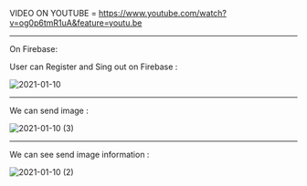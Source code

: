 

VIDEO ON YOUTUBE = https://www.youtube.com/watch?v=og0p6tmR1uA&feature=youtu.be

----------------------------------------------------------------------------------------------------------------------------------------------------------------------

On Firebase: 

User can Register and Sing out on Firebase :

![2021-01-10](https://user-images.githubusercontent.com/64332825/104125641-18f03900-5369-11eb-8294-f7e6e958a402.png)

----------------------------------------------------------------------------------------------------------------------------------------------------------------------

We can send image :

![2021-01-10 (3)](https://user-images.githubusercontent.com/64332825/104125637-168ddf00-5369-11eb-8bb5-2672c8f2d03c.png)

----------------------------------------------------------------------------------------------------------------------------------------------------------------------------

We can see send image information :


![2021-01-10 (2)](https://user-images.githubusercontent.com/64332825/104134686-5a4e0c00-539c-11eb-982c-4b33188d13d8.png)


